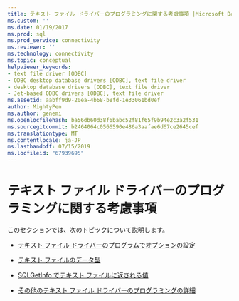 ```yaml
---
title: テキスト ファイル ドライバーのプログラミングに関する考慮事項 |Microsoft Docs
ms.custom: ''
ms.date: 01/19/2017
ms.prod: sql
ms.prod_service: connectivity
ms.reviewer: ''
ms.technology: connectivity
ms.topic: conceptual
helpviewer_keywords:
- text file driver [ODBC]
- ODBC desktop database drivers [ODBC], text file driver
- desktop database drivers [ODBC], text file driver
- Jet-based ODBC drivers [ODBC], text file driver
ms.assetid: aabff9d9-20ea-4b68-b8fd-1e33061bd0ef
author: MightyPen
ms.author: genemi
ms.openlocfilehash: ba56db60d38f6babc52f81f65f9b94e2c3a2f531
ms.sourcegitcommit: b2464064c0566590e486a3aafae6d67ce2645cef
ms.translationtype: MT
ms.contentlocale: ja-JP
ms.lasthandoff: 07/15/2019
ms.locfileid: "67939695"
---
```

# <a name="text-file-driver-programming-considerations"></a>テキスト ファイル ドライバーのプログラミングに関する考慮事項
このセクションでは、次のトピックについて説明します。  
  
-   [テキスト ファイル ドライバーのプログラムでオプションの設定](../../odbc/microsoft/setting-options-programmatically-for-the-text-file-driver.md)  
  
-   [テキスト ファイルのデータ型](../../odbc/microsoft/text-file-data-types.md)  
  
-   [SQLGetInfo でテキスト ファイルに返される値](../../odbc/microsoft/sqlgetinfo-returned-values-for-text-files.md)  
  
-   [その他のテキスト ファイル ドライバーのプログラミングの詳細](../../odbc/microsoft/other-text-file-driver-programming-details.md)
